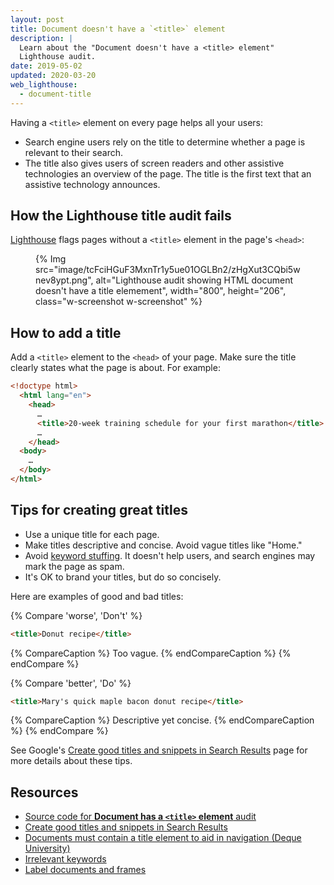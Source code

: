 ```yaml
---
layout: post
title: Document doesn't have a `<title>` element
description: |
  Learn about the "Document doesn't have a <title> element"
  Lighthouse audit.
date: 2019-05-02
updated: 2020-03-20
web_lighthouse:
  - document-title
---
```


Having a `<title>` element on every page helps all your users:

- Search engine users rely on the title to determine whether a page is
relevant to their search.
- The title also gives users of screen readers and other assistive technologies
  an overview of the page. The title is the first text
  that an assistive technology announces.

## How the Lighthouse title audit fails

[Lighthouse](https://developers.google.com/web/tools/lighthouse/) flags pages
without a `<title>` element in the page's `<head>`:

<figure class="w-figure">
  {% Img src="image/tcFciHGuF3MxnTr1y5ue01OGLBn2/zHgXut3CQbi5wnev8ypt.png", alt="Lighthouse audit showing HTML document doesn't have a title elemement", width="800", height="206", class="w-screenshot w-screenshot" %}
</figure>

## How to add a title

Add a `<title>` element to the `<head>` of your page. Make sure the title
clearly states what the page is about. For example:

```html
<!doctype html>
  <html lang="en">
    <head>
      …
      <title>20-week training schedule for your first marathon</title>
      …
    </head>
  <body>
    …
  </body>
</html>
```

## Tips for creating great titles

- Use a unique title for each page.
- Make titles descriptive and concise. Avoid vague titles like "Home."
- Avoid [keyword stuffing](https://support.google.com/webmasters/answer/66358).
  It doesn't help users, and search engines may mark the page as spam.
- It's OK to brand your titles, but do so concisely.

Here are examples of good and bad titles:

{% Compare 'worse', 'Don\'t' %}
```html
<title>Donut recipe</title>
```
{% CompareCaption %}
Too vague.
{% endCompareCaption %}
{% endCompare %}

{% Compare 'better', 'Do' %}
```html
<title>Mary's quick maple bacon donut recipe</title>
```
{% CompareCaption %}
Descriptive yet concise.
{% endCompareCaption %}
{% endCompare %}

See Google's [Create good titles and snippets in Search Results](https://support.google.com/webmasters/answer/35624)
page for more details about these tips.

## Resources

- [Source code for **Document has a `<title>` element** audit](https://github.com/GoogleChrome/lighthouse/blob/master/lighthouse-core/audits/accessibility/document-title.js)
- [Create good titles and snippets in Search Results](https://support.google.com/webmasters/answer/35624)
- [Documents must contain a title element to aid in navigation (Deque University)](https://dequeuniversity.com/rules/axe/3.2/document-title)
- [Irrelevant keywords](https://support.google.com/webmasters/answer/66358)
- [Label documents and frames](/labels-and-text-alternatives#label-documents-and-frames)
